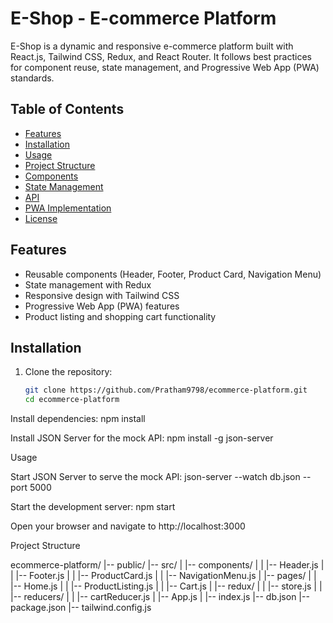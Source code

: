 # E-Shop - E-commerce Platform

E-Shop is a dynamic and responsive e-commerce platform built with React.js, Tailwind CSS, Redux, and React Router. It follows best practices for component reuse, state management, and Progressive Web App (PWA) standards.

## Table of Contents

- [Features](#features)
- [Installation](#installation)
- [Usage](#usage)
- [Project Structure](#project-structure)
- [Components](#components)
- [State Management](#state-management)
- [API](#api)
- [PWA Implementation](#pwa-implementation)
- [License](#license)

## Features

- Reusable components (Header, Footer, Product Card, Navigation Menu)
- State management with Redux
- Responsive design with Tailwind CSS
- Progressive Web App (PWA) features
- Product listing and shopping cart functionality

## Installation

1. Clone the repository:
   ```bash
   git clone https://github.com/Pratham9798/ecommerce-platform.git
   cd ecommerce-platform

Install dependencies:
npm install

Install JSON Server for the mock API:
npm install -g json-server

Usage

Start JSON Server to serve the mock API:
json-server --watch db.json --port 5000

Start the development server:
npm start

Open your browser and navigate to http://localhost:3000

Project Structure

ecommerce-platform/
|-- public/
|-- src/
|   |-- components/
|   |   |-- Header.js
|   |   |-- Footer.js
|   |   |-- ProductCard.js
|   |   |-- NavigationMenu.js
|   |-- pages/
|   |   |-- Home.js
|   |   |-- ProductListing.js
|   |   |-- Cart.js
|   |-- redux/
|   |   |-- store.js
|   |   |-- reducers/
|   |       |-- cartReducer.js
|   |-- App.js
|   |-- index.js
|-- db.json
|-- package.json
|-- tailwind.config.js


